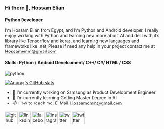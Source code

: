 ### Hi there 👋, Hossam Elian
#### Python Developer

I’m Hossam Elian from Egypt, and I’m Python and Android developer. I really enjoy working with Python and learning new more about AI and deal with it’s library like Tensorflow and keras, and learning new languages and frameworks like .net, Please if need any help in your project contact me at Hossamemm@gmail.com

#### Skills: Python / Android Development/ C++/ C#/ HTML / CSS 

![python](https://user-images.githubusercontent.com/54024372/179233370-cde1ac9f-a63c-4481-8f39-ccfd577d4148.png)


[![Anurag's GitHub stats](https://github-readme-stats.vercel.app/api?username=hosamelian)](https://github.com/anuraghazra/github-readme-stats)

- 🔭 I’m currently working on Samsung as Product Development Engineer  
- 🌱 I’m currently learning Getting Master Degree in AI
- 📫 How to reach me: E-Mail: Hossamemm@gmail.com 


[<img src='https://cdn.jsdelivr.net/npm/simple-icons@3.0.1/icons/github.svg' alt='github' height='40'>](https://github.com/HosamElian)  [<img src='https://cdn.jsdelivr.net/npm/simple-icons@3.0.1/icons/linkedin.svg' alt='linkedin' height='40'>](https://www.linkedin.com/in/www.linkedin.com/in/hossam-elian-57b5761a4/)  [<img src='https://cdn.jsdelivr.net/npm/simple-icons@3.0.1/icons/facebook.svg' alt='facebook' height='40'>](https://www.facebook.com/https://www.facebook.com/hosamelan)  [<img src='https://cdn.jsdelivr.net/npm/simple-icons@3.0.1/icons/instagram.svg' alt='instagram' height='40'>](https://www.instagram.com/7ssam19/)  [<img src='https://cdn.jsdelivr.net/npm/simple-icons@3.0.1/icons/twitter.svg' alt='twitter' height='40'>](https://twitter.com/7ssam)  [<img src='https://cdn.jsdelivr.net/npm/simple-icons@3.0.1/icons/twitter.svg' alt='twitter' height='40'>](https://twitter.com/https://twitter.com/7samemm)  
